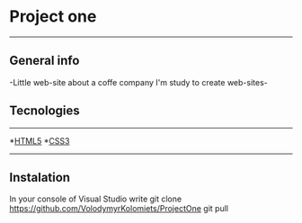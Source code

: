 # Project one
***
## General info
-Little web-site about a coffe company
I'm study to create web-sites-
## Tecnologies
***
*[HTML5](https://developer.mozilla.org/es/docs/Web/HTML)
*[CSS3](https://developer.mozilla.org/es/docs/Web/CSS)
***
## Instalation
In your console of Visual Studio write
git clone https://github.com/VolodymyrKolomiets/ProjectOne
git pull


